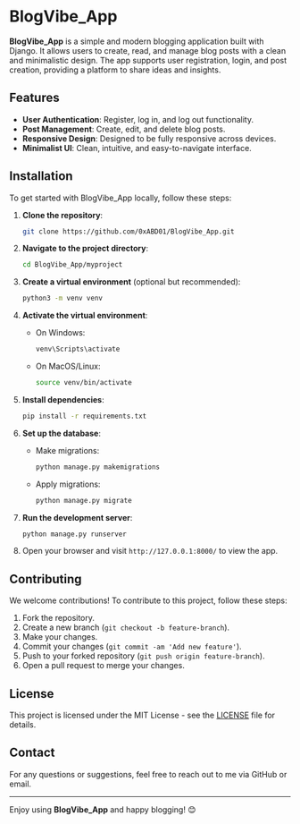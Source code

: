 # BlogVibe_App

**BlogVibe_App** is a simple and modern blogging application built with Django. It allows users to create, read, and manage blog posts with a clean and minimalistic design. The app supports user registration, login, and post creation, providing a platform to share ideas and insights.

## Features

- **User Authentication**: Register, log in, and log out functionality.
- **Post Management**: Create, edit, and delete blog posts.
- **Responsive Design**: Designed to be fully responsive across devices.
- **Minimalist UI**: Clean, intuitive, and easy-to-navigate interface.

## Installation

To get started with BlogVibe_App locally, follow these steps:

1. **Clone the repository**:
    ```bash
    git clone https://github.com/0xABD01/BlogVibe_App.git
    ```

2. **Navigate to the project directory**:
    ```bash
    cd BlogVibe_App/myproject
    ```

3. **Create a virtual environment** (optional but recommended):
    ```bash
    python3 -m venv venv
    ```

4. **Activate the virtual environment**:
    - On Windows:
        ```bash
        venv\Scripts\activate
        ```
    - On MacOS/Linux:
        ```bash
        source venv/bin/activate
        ```

5. **Install dependencies**:
    ```bash
    pip install -r requirements.txt
    ```

6. **Set up the database**:
    - Make migrations:
        ```bash
        python manage.py makemigrations
        ```
    - Apply migrations:
        ```bash
        python manage.py migrate
        ```

7. **Run the development server**:
    ```bash
    python manage.py runserver
    ```

8. Open your browser and visit `http://127.0.0.1:8000/` to view the app.

## Contributing

We welcome contributions! To contribute to this project, follow these steps:

1. Fork the repository.
2. Create a new branch (`git checkout -b feature-branch`).
3. Make your changes.
4. Commit your changes (`git commit -am 'Add new feature'`).
5. Push to your forked repository (`git push origin feature-branch`).
6. Open a pull request to merge your changes.

## License

This project is licensed under the MIT License - see the [LICENSE](LICENSE) file for details.

## Contact

For any questions or suggestions, feel free to reach out to me via GitHub or email.

---

Enjoy using **BlogVibe_App** and happy blogging! 😊
